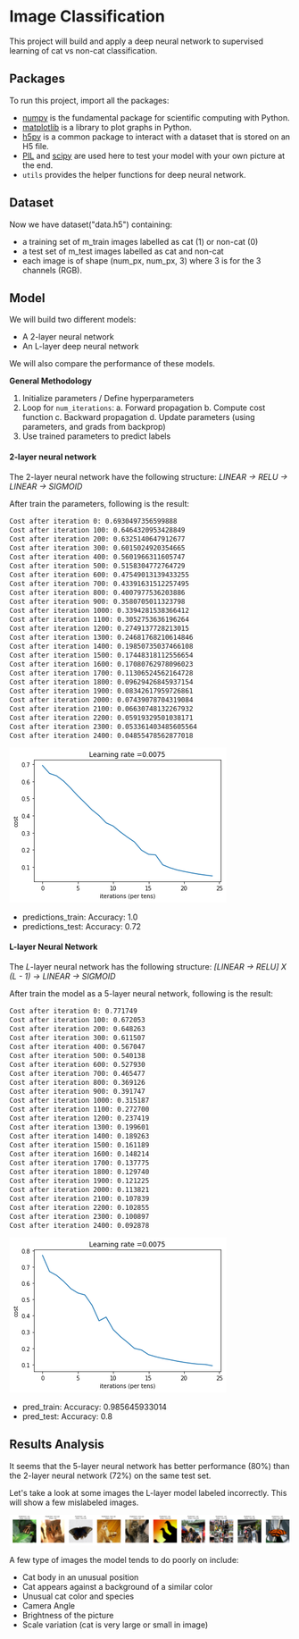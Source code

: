# Image Classification

This project will build and apply a deep neural network to supervised learning of cat vs non-cat classification.

## Packages

To run this project, import all the packages: 

- [numpy](www.numpy.org) is the fundamental package for scientific computing with Python.
- [matplotlib](http://matplotlib.org) is a library to plot graphs in Python.
- [h5py](http://www.h5py.org) is a common package to interact with a dataset that is stored on an H5 file.
- [PIL](http://www.pythonware.com/products/pil/) and [scipy](https://www.scipy.org/) are used here to test your model with your own picture at the end.
- `utils` provides the helper functions for deep neural network.

## Dataset

Now we have dataset("data.h5") containing:

- a training set of m_train images labelled as cat (1) or non-cat (0)
- a test set of m_test images labelled as cat and non-cat
- each image is of shape (num_px, num_px, 3) where 3 is for the 3 channels (RGB).

## Model

We will build two different models:

- A 2-layer neural network
- An L-layer deep neural network

We will also compare the performance of these models.

__General Methodology__

1. Initialize parameters / Define hyperparameters
2. Loop for `num_iterations`:
    a. Forward propagation
    b. Compute cost function
    c. Backward propagation
    d. Update parameters (using parameters, and grads from backprop) 
3. Use trained parameters to predict labels

#### 2-layer neural network

The 2-layer neural network have the following structure: _LINEAR -> RELU -> LINEAR -> SIGMOID_

After train the parameters, following is the result:

```
Cost after iteration 0: 0.6930497356599888
Cost after iteration 100: 0.6464320953428849
Cost after iteration 200: 0.6325140647912677
Cost after iteration 300: 0.6015024920354665
Cost after iteration 400: 0.5601966311605747
Cost after iteration 500: 0.5158304772764729
Cost after iteration 600: 0.47549013139433255
Cost after iteration 700: 0.43391631512257495
Cost after iteration 800: 0.4007977536203886
Cost after iteration 900: 0.3580705011323798
Cost after iteration 1000: 0.3394281538366412
Cost after iteration 1100: 0.3052753636196264
Cost after iteration 1200: 0.2749137728213015
Cost after iteration 1300: 0.24681768210614846
Cost after iteration 1400: 0.19850735037466108
Cost after iteration 1500: 0.17448318112556654
Cost after iteration 1600: 0.17080762978096023
Cost after iteration 1700: 0.11306524562164728
Cost after iteration 1800: 0.09629426845937154
Cost after iteration 1900: 0.08342617959726861
Cost after iteration 2000: 0.07439078704319084
Cost after iteration 2100: 0.06630748132267932
Cost after iteration 2200: 0.05919329501038171
Cost after iteration 2300: 0.053361403485605564
Cost after iteration 2400: 0.04855478562877018
```

![Result1](./images/two_layer.png)

- predictions_train: Accuracy: 1.0
- predictions_test: Accuracy: 0.72

#### L-layer Neural Network

The _L_-layer neural network has the following structure: _[LINEAR -> RELU] X (L - 1) -> LINEAR -> SIGMOID_

After train the model as a 5-layer neural network, following is the result:

```
Cost after iteration 0: 0.771749
Cost after iteration 100: 0.672053
Cost after iteration 200: 0.648263
Cost after iteration 300: 0.611507
Cost after iteration 400: 0.567047
Cost after iteration 500: 0.540138
Cost after iteration 600: 0.527930
Cost after iteration 700: 0.465477
Cost after iteration 800: 0.369126
Cost after iteration 900: 0.391747
Cost after iteration 1000: 0.315187
Cost after iteration 1100: 0.272700
Cost after iteration 1200: 0.237419
Cost after iteration 1300: 0.199601
Cost after iteration 1400: 0.189263
Cost after iteration 1500: 0.161189
Cost after iteration 1600: 0.148214
Cost after iteration 1700: 0.137775
Cost after iteration 1800: 0.129740
Cost after iteration 1900: 0.121225
Cost after iteration 2000: 0.113821
Cost after iteration 2100: 0.107839
Cost after iteration 2200: 0.102855
Cost after iteration 2300: 0.100897
Cost after iteration 2400: 0.092878
```

![Result2](./images/five_layer.png)

- pred_train: Accuracy: 0.985645933014
- pred_test: Accuracy: 0.8

## Results Analysis

It seems that the 5-layer neural network has better performance (80%) than the 2-layer neural network (72%) on the same test set.

Let's take a look at some images the L-layer model labeled incorrectly. This will show a few mislabeled images.

![Result3](./images/mislabeled.png)

A few type of images the model tends to do poorly on include:

- Cat body in an unusual position
- Cat appears against a background of a similar color
- Unusual cat color and species
- Camera Angle
- Brightness of the picture
- Scale variation (cat is very large or small in image)